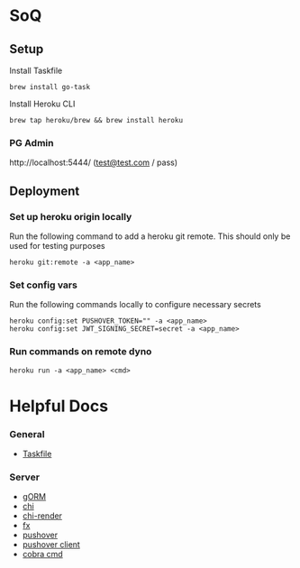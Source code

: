 # SoQ


## Setup

Install Taskfile

```
brew install go-task
```

Install Heroku CLI

```
brew tap heroku/brew && brew install heroku
```

### PG Admin

http://localhost:5444/ (test@test.com / pass)



## Deployment

### Set up heroku origin locally

Run the following command to add a heroku git remote. This should only be used for testing purposes

```
heroku git:remote -a <app_name>
```

### Set config vars

Run the following commands locally to configure necessary secrets

```
heroku config:set PUSHOVER_TOKEN="" -a <app_name>
heroku config:set JWT_SIGNING_SECRET=secret -a <app_name>
```

### Run commands on remote dyno

```
heroku run -a <app_name> <cmd>
```


# Helpful Docs

### General
 - [Taskfile](https://taskfile.dev/)


### Server
 - [gORM](https://gorm.io/docs/)
 - [chi](https://go-chi.io/#/README)
 - [chi-render](https://github.com/go-chi/render)
 - [fx](https://uber-go.github.io/fx/)
 - [pushover](https://pushover.net/)
 - [pushover client](https://github.com/gregdel/pushover)
 - [cobra cmd](https://github.com/spf13/cobra)
